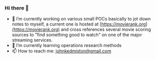 ### Hi there 👋

- 🔭 I’m currently working on various small POCs basically to jot down notes to myself, a current one is hosted at [https://movierank.org](https://movierank.org) and cross references several movie scoring sources to "find something good to watch" on one of the major streaming services.
- 🌱 I’m currently learning operations research methods
- 📫 How to reach me: johnkedmiston@gmail.com

 
<!--
**jkedmiston/jkedmiston** is a ✨ _special_ ✨ repository because its `README.md` (this file) appears on your GitHub profile.

Here are some ideas to get you started:

- 🔭 I’m currently working on ...
- ⚡ Fun fact: ...
- 👯 I’m looking to collaborate on ...
- 🤔 I’m looking for help with ...
- 💬 Ask me about ...

- 😄 Pronouns: ...

-->
